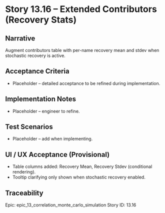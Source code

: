 # Story 13.16 – Extended Contributors (Recovery Stats)

## Narrative
Augment contributors table with per-name recovery mean and stdev when stochastic recovery is active.

## Acceptance Criteria
- Placeholder – detailed acceptance to be refined during implementation.

## Implementation Notes
- Placeholder – engineer to refine.

## Test Scenarios
- Placeholder – add when implementing.

## UI / UX Acceptance (Provisional)
- Table columns added: Recovery Mean, Recovery Stdev (conditional rendering).
- Tooltip clarifying only shown when stochastic recovery enabled.

## Traceability
Epic: epic_13_correlation_monte_carlo_simulation
Story ID: 13.16
